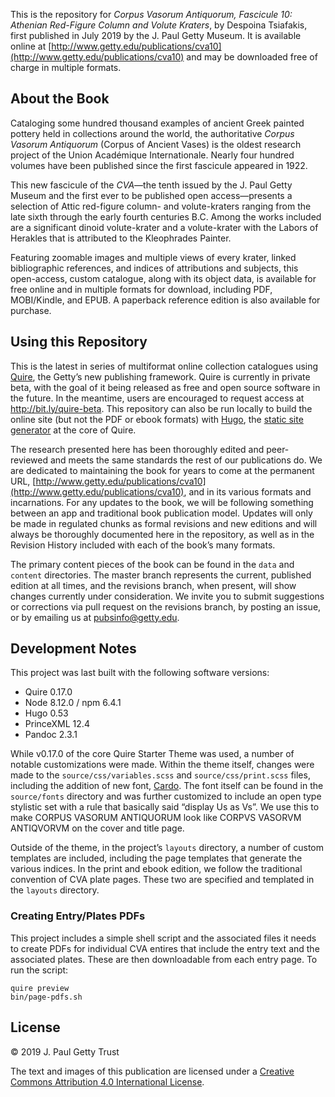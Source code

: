 This is the repository for *Corpus Vasorum Antiquorum, Fascicule 10: Athenian Red-Figure Column and Volute Kraters*, by Despoina Tsiafakis, first published in July 2019 by the J. Paul Getty Museum. It is available online at [http://www.getty.edu/publications/cva10](http://www.getty.edu/publications/cva10) and may be downloaded free of charge in multiple formats.

## About the Book

Cataloging some hundred thousand examples of ancient Greek painted pottery held in collections around the world, the authoritative *Corpus Vasorum Antiquorum* (Corpus of Ancient Vases) is the oldest research project of the Union Académique Internationale. Nearly four hundred volumes have been published since the first fascicule appeared in 1922.

This new fascicule of the *CVA*—the tenth issued by the J. Paul Getty Museum and the first ever to be published open access—presents a selection of Attic red-figure column- and volute-kraters ranging from the late sixth through the early fourth centuries B.C. Among the works included are a significant dinoid volute-krater and a volute-krater with the Labors of Herakles that is attributed to the Kleophrades Painter.

Featuring zoomable images and multiple views of every krater, linked bibliographic references, and indices of attributions and subjects, this open-access, custom catalogue, along with its object data, is available for free online and in multiple formats for download, including PDF, MOBI/Kindle, and EPUB. A paperback reference edition is also available for purchase.

## Using this Repository

This is the latest in series of multiformat online collection catalogues using [Quire](http://www.getty.edu/publications/digital/platforms-tools.html), the Getty’s new publishing framework. Quire is currently in private beta, with the goal of it being released as free and open source software in the future. In the meantime, users are encouraged to request access at http://bit.ly/quire-beta. This repository can also be run locally to build the online site (but not the PDF or ebook formats) with [Hugo](https://gohugo.io/), the [static site generator](https://www.smashingmagazine.com/2015/11/modern-static-website-generators-next-big-thing/) at the core of Quire.

The research presented here has been thoroughly edited and peer-reviewed and meets the same standards the rest of our publications do. We are dedicated to maintaining the book for years to come at the permanent URL, [http://www.getty.edu/publications/cva10](http://www.getty.edu/publications/cva10), and in its various formats and incarnations. For any updates to the book, we will be following something between an app and traditional book publication model. Updates will only be made in regulated chunks as formal revisions and new editions and will always be thoroughly documented here in the repository, as well as in the Revision History included with each of the book’s many formats.

The primary content pieces of the book can be found in the `data` and `content` directories. The master branch represents the current, published edition at all times, and the revisions branch, when present, will show changes currently under consideration. We invite you to submit suggestions or corrections via pull request on the revisions branch, by posting an issue, or by emailing us at [pubsinfo@getty.edu](mailto:pubsinfo@getty.edu).

## Development Notes

This project was last built with the following software versions:

- Quire 0.17.0
- Node 8.12.0 / npm 6.4.1
- Hugo 0.53
- PrinceXML 12.4
- Pandoc 2.3.1

While v0.17.0 of the core Quire Starter Theme was used, a number of notable customizations were made. Within the theme itself, changes were made to the `source/css/variables.scss` and `source/css/print.scss` files, including the addition of new font, [Cardo](https://fonts.google.com/specimen/Cardo). The font itself can be found in the `source/fonts` directory and was further customized to include an open type stylistic set with a rule that basically said “display Us as Vs”. We use this to make CORPUS VASORUM ANTIQUORUM look like CORPVS VASORVM ANTIQVORVM on the cover and title page.

Outside of the theme, in the project’s `layouts` directory, a number of custom templates are included, including the page templates that generate the various indices. In the print and ebook edition, we follow the traditional convention of CVA plate pages. These two are specified and templated in the `layouts` directory.

### Creating Entry/Plates PDFs

This project includes a simple shell script and the associated files it needs to create PDFs for individual CVA entires that include the entry text and the associated plates. These are then downloadable from each entry page. To run the script:

```
quire preview
bin/page-pdfs.sh
```

## License

© 2019 J. Paul Getty Trust

The text and images of this publication are licensed under a [Creative Commons Attribution 4.0 International License](http://creativecommons.org/licenses/by/4.0/).
